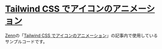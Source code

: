 # [Tailwind CSS でアイコンのアニメーション](https://zenn.dev/chabatake_i/articles/svg-animation-tailwind)

[Zenn](https://zenn.dev/)の「[Tailwind CSS でアイコンのアニメーション](https://zenn.dev/chabatake_i/articles/svg-animation-tailwind)」の記事内で使用しているサンプルコードです。
